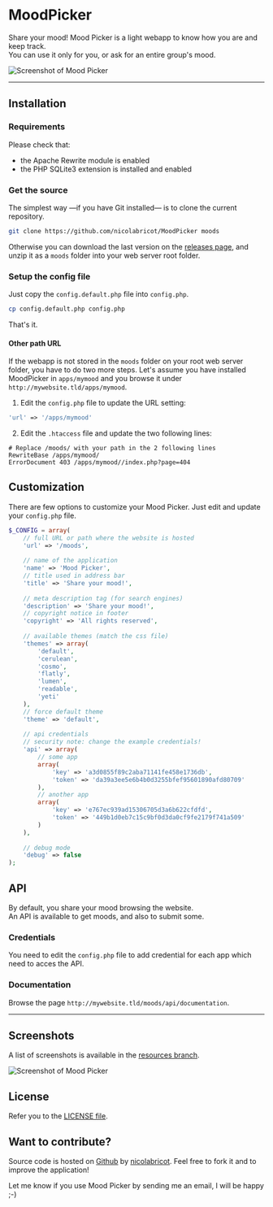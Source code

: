 # MoodPicker

Share your mood! Mood Picker is a light webapp to know how you are and keep track.  
You can use it only for you, or ask for an entire group's mood.

![Screenshot of Mood Picker](https://github.com/nicolabricot/MoodPicker/raw/master/moodpicker.png)

***

## Installation

### Requirements

Please check that:
* the Apache Rewrite module is enabled
* the PHP SQLite3 extension is installed and enabled

### Get the source

The simplest way —if you have Git installed— is to clone the current repository.

```sh
git clone https://github.com/nicolabricot/MoodPicker moods
```

Otherwise you can download the last version on the [releases page](https://github.com/nicolabricot/MoodPicker/releases), and unzip it as a `moods` folder into your web server root folder.

### Setup the config file

Just copy the `config.default.php` file into `config.php`.

```sh
cp config.default.php config.php
```

That's it.

#### Other path URL

If the webapp is not stored in the `moods` folder on your root web server folder, you have to do two more steps. Let's assume you have installed MoodPicker in `apps/mymood` and you browse it under `http://mywebsite.tld/apps/mymood`.
1. Edit the `config.php` file to update the URL setting:
```php
'url' => '/apps/mymood'
```
2. Edit the `.htaccess` file and update the two following lines:
```
# Replace /moods/ with your path in the 2 following lines
RewriteBase /apps/mymood/
ErrorDocument 403 /apps/mymood//index.php?page=404
```

## Customization

There are few options to customize your Mood Picker.
Just edit and update your `config.php` file.

```php
$_CONFIG = array(
    // full URL or path where the website is hosted
    'url' => '/moods',
    
    // name of the application
    'name' => 'Mood Picker',
    // title used in address bar
    'title' => 'Share your mood!',
    
    // meta description tag (for search engines)
    'description' => 'Share your mood!',
    // copyright notice in footer
    'copyright' => 'All rights reserved',
    
    // available themes (match the css file)
    'themes' => array(
        'default',
        'cerulean',
        'cosmo',
        'flatly',
        'lumen',
        'readable',
        'yeti'
    ),
    // force default theme
    'theme' => 'default',
    
    // api credentials
    // security note: change the example credentials!
    'api' => array(
        // some app
        array(
            'key' => 'a3d0855f89c2aba71141fe458e1736db',
            'token' => 'da39a3ee5e6b4b0d3255bfef95601890afd80709'
        ),
        // another app
        array(
            'key' => 'e767ec939ad15306705d3a6b622cfdfd',
            'token' => '449b1d0eb7c15c9bf0d3da0cf9fe2179f741a509'
        )
    ),
    
    // debug mode
    'debug' => false
);
```

## API

By default, you share your mood browsing the website.  
An API is available to get moods, and also to submit some.

### Credentials

You need to edit the `config.php` file to add credential for each app which need to acces the API.

### Documentation

Browse the page `http://mywebsite.tld/moods/api/documentation`.

***

## Screenshots

A list of screenshots is available in the [resources branch](https://github.com/nicolabricot/MoodPicker/blob/resources/screenshots/README.md).

![Screenshot of Mood Picker](https://github.com/nicolabricot/MoodPicker/raw/resources/screenshots/details-2013.png)

## License

Refer you to the [LICENSE file](https://github.com/nicolabricot/MoodPicker/blob/master/LICENSE).

## Want to contribute?

Source code is hosted on [Github](https://github.com/nicolabricot/MoodPicker) by [nicolabricot](http://nicolabricot.com). Feel free to fork it and to improve the application!

Let me know if you use Mood Picker by sending me an email, I will be happy ;-)